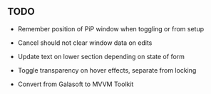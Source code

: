 ## TODO

- Remember position of PiP window when toggling or from setup
- Cancel should not clear window data on edits
- Update text on lower section depending on state of form

- Toggle transparency on hover effects, separate from locking

- Convert from Galasoft to MVVM Toolkit